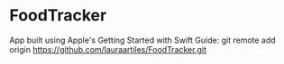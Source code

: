 # FoodTracker
App built using Apple's Getting Started with Swift Guide: git remote add origin https://github.com/lauraartiles/FoodTracker.git
